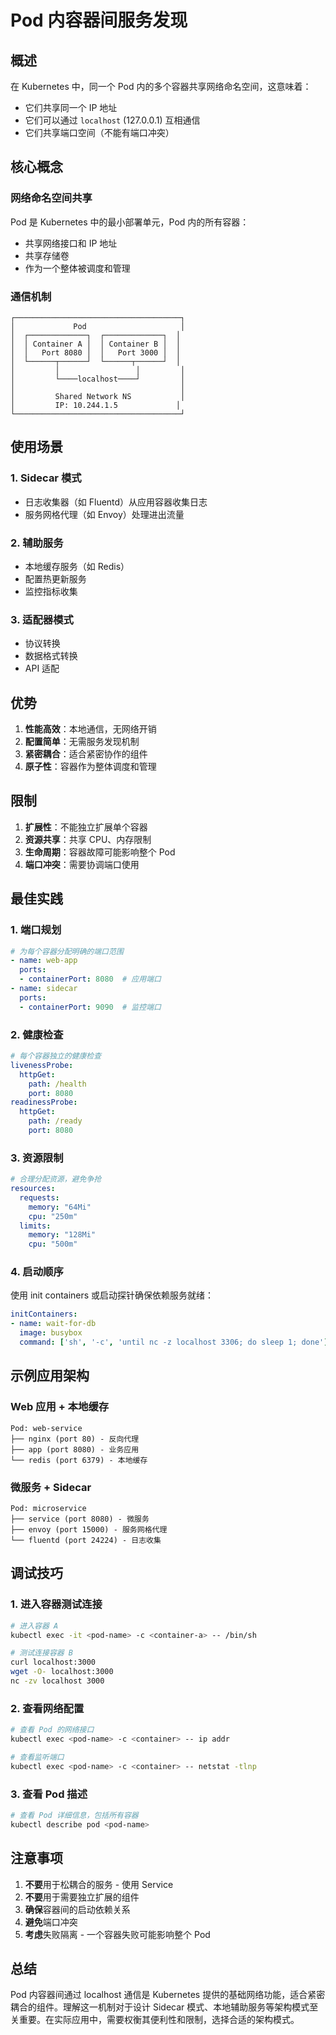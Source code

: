 # Pod 内容器间服务发现

## 概述

在 Kubernetes 中，同一个 Pod 内的多个容器共享网络命名空间，这意味着：
- 它们共享同一个 IP 地址
- 它们可以通过 `localhost` (127.0.0.1) 互相通信
- 它们共享端口空间（不能有端口冲突）

## 核心概念

### 网络命名空间共享

Pod 是 Kubernetes 中的最小部署单元，Pod 内的所有容器：
- 共享网络接口和 IP 地址
- 共享存储卷
- 作为一个整体被调度和管理

### 通信机制

```
┌─────────────────────────────────────┐
│             Pod                     │
│  ┌─────────────┐  ┌─────────────┐  │
│  │ Container A │  │ Container B │  │
│  │   Port 8080 │  │   Port 3000 │  │
│  └──────┬──────┘  └──────┬──────┘  │
│         │                 │         │
│         └────localhost────┘         │
│                                     │
│         Shared Network NS           │
│         IP: 10.244.1.5             │
└─────────────────────────────────────┘
```

## 使用场景

### 1. Sidecar 模式
- 日志收集器（如 Fluentd）从应用容器收集日志
- 服务网格代理（如 Envoy）处理进出流量

### 2. 辅助服务
- 本地缓存服务（如 Redis）
- 配置热更新服务
- 监控指标收集

### 3. 适配器模式
- 协议转换
- 数据格式转换
- API 适配

## 优势

1. **性能高效**：本地通信，无网络开销
2. **配置简单**：无需服务发现机制
3. **紧密耦合**：适合紧密协作的组件
4. **原子性**：容器作为整体调度和管理

## 限制

1. **扩展性**：不能独立扩展单个容器
2. **资源共享**：共享 CPU、内存限制
3. **生命周期**：容器故障可能影响整个 Pod
4. **端口冲突**：需要协调端口使用

## 最佳实践

### 1. 端口规划
```yaml
# 为每个容器分配明确的端口范围
- name: web-app
  ports:
  - containerPort: 8080  # 应用端口
- name: sidecar
  ports:
  - containerPort: 9090  # 监控端口
```

### 2. 健康检查
```yaml
# 每个容器独立的健康检查
livenessProbe:
  httpGet:
    path: /health
    port: 8080
readinessProbe:
  httpGet:
    path: /ready
    port: 8080
```

### 3. 资源限制
```yaml
# 合理分配资源，避免争抢
resources:
  requests:
    memory: "64Mi"
    cpu: "250m"
  limits:
    memory: "128Mi"
    cpu: "500m"
```

### 4. 启动顺序
使用 init containers 或启动探针确保依赖服务就绪：
```yaml
initContainers:
- name: wait-for-db
  image: busybox
  command: ['sh', '-c', 'until nc -z localhost 3306; do sleep 1; done']
```

## 示例应用架构

### Web 应用 + 本地缓存
```
Pod: web-service
├── nginx (port 80) - 反向代理
├── app (port 8080) - 业务应用
└── redis (port 6379) - 本地缓存
```

### 微服务 + Sidecar
```
Pod: microservice
├── service (port 8080) - 微服务
├── envoy (port 15000) - 服务网格代理
└── fluentd (port 24224) - 日志收集
```

## 调试技巧

### 1. 进入容器测试连接
```bash
# 进入容器 A
kubectl exec -it <pod-name> -c <container-a> -- /bin/sh

# 测试连接容器 B
curl localhost:3000
wget -O- localhost:3000
nc -zv localhost 3000
```

### 2. 查看网络配置
```bash
# 查看 Pod 的网络接口
kubectl exec <pod-name> -c <container> -- ip addr

# 查看监听端口
kubectl exec <pod-name> -c <container> -- netstat -tlnp
```

### 3. 查看 Pod 描述
```bash
# 查看 Pod 详细信息，包括所有容器
kubectl describe pod <pod-name>
```

## 注意事项

1. **不要**用于松耦合的服务 - 使用 Service
2. **不要**用于需要独立扩展的组件
3. **确保**容器间的启动依赖关系
4. **避免**端口冲突
5. **考虑**失败隔离 - 一个容器失败可能影响整个 Pod

## 总结

Pod 内容器间通过 localhost 通信是 Kubernetes 提供的基础网络功能，适合紧密耦合的组件。理解这一机制对于设计 Sidecar 模式、本地辅助服务等架构模式至关重要。在实际应用中，需要权衡其便利性和限制，选择合适的架构模式。
